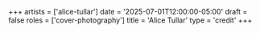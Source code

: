 +++
artists = ['alice-tullar']
date = '2025-07-01T12:00:00-05:00'
draft = false
roles = ['cover-photography']
title = 'Alice Tullar'
type = 'credit'
+++
